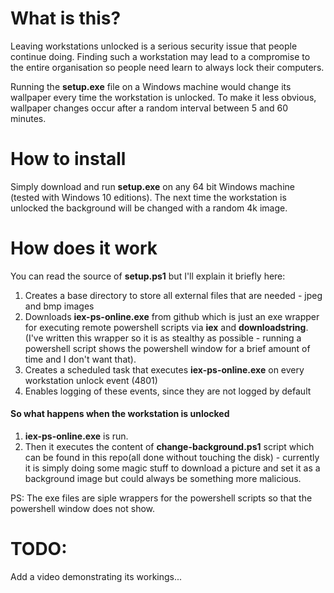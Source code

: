 # What is this?

Leaving workstations unlocked is a serious security issue that people continue doing.
Finding such a workstation may lead to a compromise to the entire organisation so people need learn to always lock their computers.

Running the **setup.exe** file on a Windows machine would change its wallpaper every time the workstation is unlocked.
To make it less obvious, wallpaper changes occur after a random interval between 5 and 60 minutes.


# How to install

Simply download and run **setup.exe** on any 64 bit Windows machine (tested with Windows 10 editions). The next time the 
workstation is unlocked the background will be changed with a random 4k image.

# How does it work

You can read the source of **setup.ps1** but I'll explain it briefly here:
1. Creates a base directory to store all external files that are needed - jpeg and bmp images
2. Downloads **iex-ps-online.exe** from github which is just an exe wrapper for executing remote powershell scripts via **iex** and **downloadstring**. (I've written this wrapper so it is as stealthy as possible - running a powershell script shows the powershell window for a brief amount of time and I don't want that).
3. Creates a scheduled task that executes **iex-ps-online.exe** on every workstation unlock event (4801)
4. Enables logging of these events, since they are not logged by default
 
#### So what happens when the workstation is unlocked

1. **iex-ps-online.exe** is run.
2. Then it executes the content of **change-background.ps1** script which can be found in this repo(all done without touching the disk) - currently it is simply doing some magic stuff to download a picture and set it as a background image but could always be something more malicious.


PS: The exe files are siple wrappers for the powershell scripts so that the powershell window does not show.

# TODO:
Add a video demonstrating its workings...
